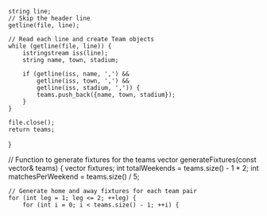 
    string line;
    // Skip the header line
    getline(file, line);

    // Read each line and create Team objects
    while (getline(file, line)) {
        istringstream iss(line);
        string name, town, stadium;

        if (getline(iss, name, ',') &&
            getline(iss, town, ',') &&
            getline(iss, stadium, ',')) {
            teams.push_back({name, town, stadium});
        }
    }

    file.close();
    return teams;
}

// Function to generate fixtures for the teams
vector<Fixture> generateFixtures(const vector<Team>& teams) {
    vector<Fixture> fixtures;
    int totalWeekends = teams.size() - 1 * 2;
    int matchesPerWeekend = teams.size() / 5;

    // Generate home and away fixtures for each team pair
    for (int leg = 1; leg <= 2; ++leg) {
        for (int i = 0; i < teams.size() - 1; ++i) {
